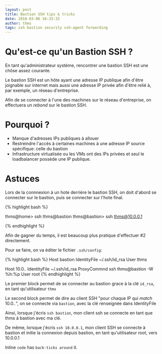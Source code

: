 ```yaml
---
layout: post
title: Bastion SSH tips & tricks
date: 2018-03-06 16:33:33
author: thms
tags: ssh bastion security ssh-agent forwarding
---
```


# Qu'est-ce qu'un Bastion SSH ?
En tant qu'administrateur système, rencontrer une bastion SSH est une chôse assez courante.

Le bastion SSH est un hôte ayant une adresse IP publique afin d'être joignable sur internet mais aussi une adresse IP privée afin d'être relié à, par exemple, un réseau d'entreprise.

Afin de se connecter à l'une des machines sur le réseau d'entreprise, on effectuera un *rebond* sur le bastion SSH.


# Pourquoi ?
- Manque d'adresses IPs publiques à allouer
- Restreindre l'accès à certaines machines à une adresse IP source spécifique: celle du bastion
- Infrastructure virtualisée ou les VMs ont des IPs privées et seul le loadbalancer possède une IP publique.

# Astuces
Lors de la connnexion à un hote derrière le bastion SSH,  on doit d'abord se connecter sur le bastion, puis se connecter sur l'hote final.

{% highlight bash %}

thms@home> ssh thms@bastion
thms@bastion> ssh thms@10.0.0.1

{% endhighlight %}

Afin de gagner du temps, il est beaucoup plus pratique d'effectuer #2 directement.

Pour se faire, on va éditer le fichier `.ssh/config`:

{% highlight bash %}
Host bastion
 IdentityFile ~/.ssh/id_rsa
 User thms

Host 10.0.*.*
 IdentityFile ~/.ssh/id_rsa
 ProxyCommnd ssh thms@bastion -W %h:%p
 User root
{% endhighlight %}

Le premier block permet de se connecter au bastion grace à la clé `id_rsa`, en tant qu'utilisateur `thms`

Le second block permet de dire au client SSH "pour chaque IP qui *match* 10.0.*.*", on se connecte via `bastion`, avec la clé renseignée dans IdentityFile

Ainsi, lorsque j'écris `ssh bastion`, mon client ssh se connecte en tant que thms à bastion avec ma clé.

De même, lorsque j'écris `ssh 10.0.0.1`, mon client SSH se connecte à bastion et initie la connexion depuis bastion, en tant qu'utilisateur root, vers 10.0.0.1

Inline `code` has `back-ticks around` it.

